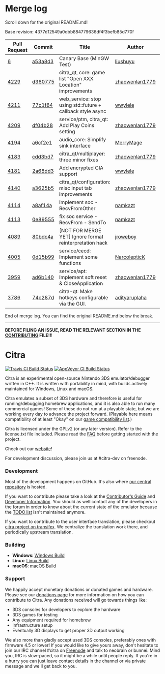 # Merge log

Scroll down for the original README.md!

Base revision: 4377d12549a0dbb884779636df4f3befb85d770f

|Pull Request|Commit|Title|Author|Merged?|
|----|----|----|----|----|
|[6](https://github.com/citra-emu/citra-canary/pull/6)|[a53a8d3](https://github.com/citra-emu/citra-canary/pull/6/files/)|Canary Base (MinGW Test)|[liushuyu](https://github.com/liushuyu)|Yes|
|[4229](https://github.com/citra-emu/citra/pull/4229)|[d360775](https://github.com/citra-emu/citra/pull/4229/files/)|citra_qt, core: game list "Open XXX Location" improvements|[zhaowenlan1779](https://github.com/zhaowenlan1779)|Yes|
|[4211](https://github.com/citra-emu/citra/pull/4211)|[77c1f64](https://github.com/citra-emu/citra/pull/4211/files/)|web_service: stop using std::future + callback style async|[wwylele](https://github.com/wwylele)|Yes|
|[4209](https://github.com/citra-emu/citra/pull/4209)|[df04b28](https://github.com/citra-emu/citra/pull/4209/files/)|service/ptm, citra_qt: Add Play Coins setting|[zhaowenlan1779](https://github.com/zhaowenlan1779)|Yes|
|[4194](https://github.com/citra-emu/citra/pull/4194)|[a6cf2e1](https://github.com/citra-emu/citra/pull/4194/files/)|audio_core: Simplify sink interface|[MerryMage](https://github.com/MerryMage)|Yes|
|[4183](https://github.com/citra-emu/citra/pull/4183)|[cdd3bd7](https://github.com/citra-emu/citra/pull/4183/files/)|citra_qt/multiplayer: three minor fixes|[zhaowenlan1779](https://github.com/zhaowenlan1779)|Yes|
|[4181](https://github.com/citra-emu/citra/pull/4181)|[2a68dd3](https://github.com/citra-emu/citra/pull/4181/files/)|Add encrypted CIA support|[wwylele](https://github.com/wwylele)|Yes|
|[4140](https://github.com/citra-emu/citra/pull/4140)|[a3625b5](https://github.com/citra-emu/citra/pull/4140/files/)|citra_qt/configuration: misc input tab improvements|[zhaowenlan1779](https://github.com/zhaowenlan1779)|Yes|
|[4114](https://github.com/citra-emu/citra/pull/4114)|[a8af14a](https://github.com/citra-emu/citra/pull/4114/files/)|Implement soc - RecvFromOther|[namkazt](https://github.com/namkazt)|Yes|
|[4113](https://github.com/citra-emu/citra/pull/4113)|[0e89555](https://github.com/citra-emu/citra/pull/4113/files/)|fix soc service - RecvFrom - SendTo|[namkazt](https://github.com/namkazt)|Yes|
|[4089](https://github.com/citra-emu/citra/pull/4089)|[80bdc4a](https://github.com/citra-emu/citra/pull/4089/files/)|[NOT FOR MERGE YET] Ignore format reinterpretation hack|[jroweboy](https://github.com/jroweboy)|Yes|
|[4005](https://github.com/citra-emu/citra/pull/4005)|[0d15b99](https://github.com/citra-emu/citra/pull/4005/files/)|service/cecd: Implement some functions|[NarcolepticK](https://github.com/NarcolepticK)|Yes|
|[3959](https://github.com/citra-emu/citra/pull/3959)|[ad6b140](https://github.com/citra-emu/citra/pull/3959/files/)|service/apt: Implement soft reset & CloseApplication|[zhaowenlan1779](https://github.com/zhaowenlan1779)|Yes|
|[3786](https://github.com/citra-emu/citra/pull/3786)|[74c287d](https://github.com/citra-emu/citra/pull/3786/files/)|citra-qt: Make hotkeys configurable via the GUI.|[adityaruplaha](https://github.com/adityaruplaha)|Yes|


End of merge log. You can find the original README.md below the break.

------

**BEFORE FILING AN ISSUE, READ THE RELEVANT SECTION IN THE [CONTRIBUTING](https://github.com/citra-emu/citra/blob/master/CONTRIBUTING.md#reporting-issues) FILE!!!**

Citra
==============
[![Travis CI Build Status](https://travis-ci.org/citra-emu/citra.svg?branch=master)](https://travis-ci.org/citra-emu/citra)
[![AppVeyor CI Build Status](https://ci.appveyor.com/api/projects/status/sdf1o4kh3g1e68m9?svg=true)](https://ci.appveyor.com/project/bunnei/citra)

Citra is an experimental open-source Nintendo 3DS emulator/debugger written in C++. It is written with portability in mind, with builds actively maintained for Windows, Linux and macOS.

Citra emulates a subset of 3DS hardware and therefore is useful for running/debugging homebrew applications, and it is also able to run many commercial games! Some of these do not run at a playable state, but we are working every day to advance the project forward. (Playable here means compatibility of at least "Okay" on our [game compatibility list](https://citra-emu.org/game).)

Citra is licensed under the GPLv2 (or any later version). Refer to the license.txt file included. Please read the [FAQ](https://citra-emu.org/wiki/faq/) before getting started with the project.

Check out our [website](https://citra-emu.org/)!

For development discussion, please join us at #citra-dev on freenode.

### Development

Most of the development happens on GitHub. It's also where [our central repository](https://github.com/citra-emu/citra) is hosted.

If you want to contribute please take a look at the [Contributor's Guide](CONTRIBUTING.md) and [Developer Information](https://github.com/citra-emu/citra/wiki/Developer-Information). You should as well contact any of the developers in the forum in order to know about the current state of the emulator because the [TODO list](https://docs.google.com/document/d/1SWIop0uBI9IW8VGg97TAtoT_CHNoP42FzYmvG1F4QDA) isn't maintained anymore.

If you want to contribute to the user interface translation, please checkout [citra project on transifex](https://www.transifex.com/citra/citra). We centralize the translation work there, and periodically upstream translation.

### Building

* __Windows__: [Windows Build](https://github.com/citra-emu/citra/wiki/Building-For-Windows)
* __Linux__: [Linux Build](https://github.com/citra-emu/citra/wiki/Building-For-Linux)
* __macOS__: [macOS Build](https://github.com/citra-emu/citra/wiki/Building-for-macOS)


### Support
We happily accept monetary donations or donated games and hardware. Please see our [donations page](https://citra-emu.org/donate/) for more information on how you can contribute to Citra. Any donations received will go towards things like:
* 3DS consoles for developers to explore the hardware
* 3DS games for testing
* Any equipment required for homebrew
* Infrastructure setup
* Eventually 3D displays to get proper 3D output working

We also more than gladly accept used 3DS consoles, preferably ones with firmware 4.5 or lower! If you would like to give yours away, don't hesitate to join our IRC channel #citra on [Freenode](http://webchat.freenode.net/?channels=citra) and talk to neobrain or bunnei. Mind you, IRC is slow-paced, so it might be a while until people reply. If you're in a hurry you can just leave contact details in the channel or via private message and we'll get back to you.
